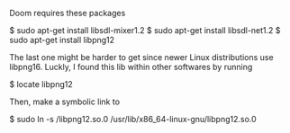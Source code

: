 Doom requires these packages

$ sudo apt-get install libsdl-mixer1.2
$ sudo apt-get install libsdl-net1.2
$ sudo apt-get install libpng12

The last one might be harder to get since newer Linux distributions use libpng16.
Luckly, I found this lib within other softwares by running

$ locate libpng12

Then, make a symbolic link to 

$ sudo ln -s <path>/libpng12.so.0 /usr/lib/x86_64-linux-gnu/libpng12.so.0

